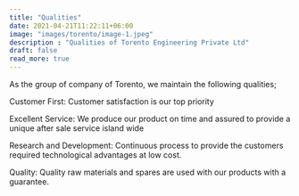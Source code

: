 ```yaml
---
title: "Qualities"
date: 2021-04-21T11:22:11+06:00
image: "images/torento/image-1.jpeg"
description : "Qualities of Torento Engineering Private Ltd"
draft: false
read_more: true
---
```


As the group of company of Torento, we maintain the following qualities;

Customer First: Customer satisfaction is our top priority

Excellent Service: We produce our product on time and assured to provide a unique after sale service island wide

Research and Development: Continuous process to provide the customers required technological advantages at low cost.

Quality: Quality raw materials and spares are used with our products with a guarantee.
